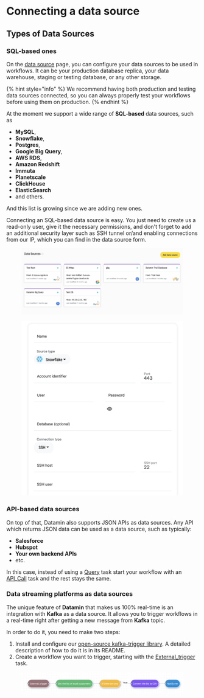 # Connecting a data source

## Types of Data Sources

### SQL-based ones

On the [data source](https://app.datamin.io/data-sources) page, you can configure your data sources to be used in workflows. It can be your production database replica, your data warehouse, staging or testing database, or any other storage.

{% hint style="info" %}
We recommend having both production and testing data sources connected, so you can always properly test your workflows before using them on production.
{% endhint %}

At the moment we support a wide range of **SQL-based** data sources, such as&#x20;

* **MySQL**,&#x20;
* **Snowflake**,&#x20;
* **Postgres**,&#x20;
* **Google Big Query**,&#x20;
* **AWS RDS**,
* **Amazon Redshift**&#x20;
* **Immuta**
* **Planetscale**
* **ClickHouse**
* **ElasticSearch**
* and others.&#x20;

And this list is growing since we are adding new ones.

Connecting an SQL-based data source is easy. You just need to create us a read-only user, give it the necessary permissions, and don't forget to add an additional security layer such as SSH tunnel or/and enabling connections from our IP, which you can find in the data source form.

<div align="center">

<figure><img src="../.gitbook/assets/Screenshot 2022-09-14 at 22.44.13.png" alt=""><figcaption></figcaption></figure>

</div>

<figure><img src="../.gitbook/assets/Screenshot 2022-09-14 at 22.43.16.png" alt=""><figcaption></figcaption></figure>

### API-based data sources

On top of that, Datamin also supports JSON APIs as data sources. Any API which returns JSON data can be used as a data source, such as typically:

* **Salesforce**
* **Hubspot**
* **Your own backend APIs**
* etc.

In this case, instead of using a [Query](../pipelines/tasks-ip/#query) task start your workflow with an [API\_Call](../pipelines/tasks-ip/#api-call) task and the rest stays the same.

### Data streaming platforms as data sources

The unique feature of **Datamin** that makes us 100% real-time is an integration with **Kafka** as a data source. It allows you to trigger workflows in a real-time right after getting a new message from **Kafka** topic.

In order to do it, you need to make two steps:

1. Install and configure our [open-source kafka-trigger library](https://github.com/datamin-io/kafka-trigger). A detailed description of how to do it is in its README.
2. Create a workflow you want to trigger, starting with the [External\_trigger](../pipelines/tasks-ip/#external-trigger) task.

<figure><img src="../.gitbook/assets/Screenshot 2022-11-28 at 18.09.50.png" alt=""><figcaption></figcaption></figure>





